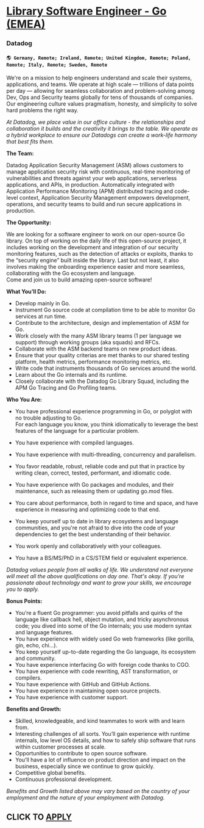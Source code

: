 # [Library Software Engineer - Go (EMEA)](https://www.remotewlb.com/apply/library-software-engineer-go-emea)  
### Datadog  
#### `🌎 Germany, Remote; Ireland, Remote; United Kingdom, Remote; Poland, Remote; Italy, Remote; Sweden, Remote`  

We're on a mission to help engineers understand and scale their systems, applications, and teams. We operate at high scale — trillions of data points per day — allowing for seamless collaboration and problem-solving among Dev, Ops and Security teams globally for tens of thousands of companies. Our engineering culture values pragmatism, honesty, and simplicity to solve hard problems the right way.

_At Datadog, we place value in our office culture - the relationships and collaboration it builds and the creativity it brings to the table. We operate as a hybrid workplace to ensure our Datadogs can create a work-life harmony that best fits them._

**The Team:**

Datadog Application Security Management (ASM) allows customers to manage application security risk with continuous, real-time monitoring of vulnerabilities and threats against your web applications, serverless applications, and APIs, in production. Automatically integrated with Application Performance Monitoring (APM) distributed tracing and code-level context, Application Security Management empowers development, operations, and security teams to build and run secure applications in production.

**The Opportunity:**

We are looking for a software engineer to work on our open-source Go library. On top of working on the daily life of this open-source project, it includes working on the development and integration of our security monitoring features, such as the detection of attacks or exploits, thanks to the “security engine” built inside the library. Last but not least, it also involves making the onboarding experience easier and more seamless, collaborating with the Go ecosystem and language.  
Come and join us to build amazing open-source software!

**What You’ll Do:**

  * Develop mainly in Go.
  * Instrument Go source code at compilation time to be able to monitor Go services at run time.
  * Contribute to the architecture, design and implementation of ASM for Go.
  * Work closely with the many ASM library teams (1 per language we support) through working groups (aka squads) and RFCs.
  * Collaborate with the ASM backend teams on new product ideas.
  * Ensure that your quality criterias are met thanks to our shared testing platform, health metrics, performance monitoring metrics, etc.
  * Write code that instruments thousands of Go services around the world.
  * Learn about the Go internals and its runtime.
  * Closely collaborate with the Datadog Go Library Squad, including the APM Go Tracing and Go Profiling teams.

**Who You Are:**

  * You have professional experience programming in Go, or polyglot with no trouble adjusting to Go.  
For each language you know, you think idiomatically to leverage the best features of the language for a particular problem.

  * You have experience with compiled languages.
  * You have experience with multi-threading, concurrency and parallelism.
  * You favor readable, robust, reliable code and put that in practice by writing clean, correct, tested, performant, and idiomatic code.
  * You have experience with Go packages and modules, and their maintenance, such as releasing them or updating go.mod files.
  * You care about performance, both in regard to time and space, and have experience in measuring and optimizing code to that end.
  * You keep yourself up to date in library ecosystems and language communities, and you're not afraid to dive into the code of your dependencies to get the best understanding of their behavior.
  * You work openly and collaboratively with your colleagues.
  * You have a BS/MS/PhD in a CS/STEM field or equivalent experience.

_Datadog values people from all walks of life. We understand not everyone will meet all the above qualifications on day one. That's okay. If you’re passionate about technology and want to grow your skills, we encourage you to apply._

**Bonus Points:**

  * You’re a fluent Go programmer: you avoid pitfalls and quirks of the language like callback hell, object mutation, and tricky asynchronous code; you dived into some of the Go internals; you use modern syntax and language features.
  * You have experience with widely used Go web frameworks (like gorilla, gin, echo, chi…).
  * You keep yourself up-to-date regarding the Go language, its ecosystem and community.
  * You have experience interfacing Go with foreign code thanks to CGO.
  * You have experience with code rewriting, AST transformation, or compilers.
  * You have experience with GitHub and GitHub Actions.
  * You have experience in maintaining open source projects.
  * You have experience with customer support.

**Benefits and Growth:**

  * Skilled, knowledgeable, and kind teammates to work with and learn from.
  * Interesting challenges of all sorts. You’ll gain experience with runtime internals, low level OS details, and how to safely ship software that runs within customer processes at scale.
  * Opportunities to contribute to open source software.
  * You’ll have a lot of influence on product direction and impact on the business, especially since we continue to grow quickly.
  * Competitive global benefits.
  * Continuous professional development.

  
_Benefits and Growth listed above may vary based on the country of your employment and the nature of your employment with Datadog._

  
## CLICK TO [APPLY](https://www.remotewlb.com/apply/library-software-engineer-go-emea)

